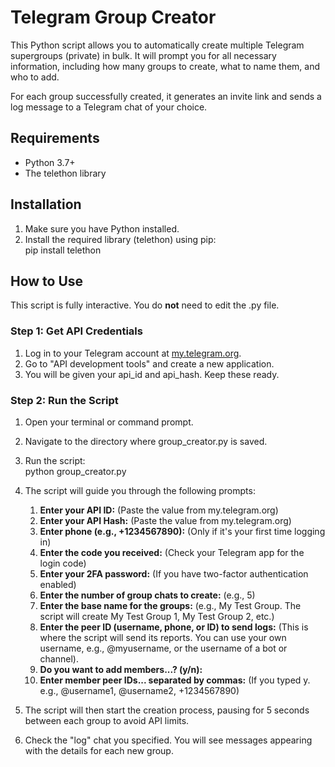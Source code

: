 # **Telegram Group Creator**

This Python script allows you to automatically create multiple Telegram supergroups (private) in bulk. It will prompt you for all necessary information, including how many groups to create, what to name them, and who to add.

For each group successfully created, it generates an invite link and sends a log message to a Telegram chat of your choice.

## **Requirements**

* Python 3.7+  
* The telethon library

## **Installation**

1. Make sure you have Python installed.  
2. Install the required library (telethon) using pip:  
   pip install telethon

## **How to Use**

This script is fully interactive. You do **not** need to edit the .py file.

### **Step 1: Get API Credentials**

1. Log in to your Telegram account at [my.telegram.org](https://my.telegram.org).  
2. Go to "API development tools" and create a new application.  
3. You will be given your api\_id and api\_hash. Keep these ready.

### **Step 2: Run the Script**

1. Open your terminal or command prompt.  
2. Navigate to the directory where group\_creator.py is saved.  
3. Run the script:  
   python group\_creator.py

4. The script will guide you through the following prompts:  
   1. **Enter your API ID:** (Paste the value from my.telegram.org)  
   2. **Enter your API Hash:** (Paste the value from my.telegram.org)  
   3. **Enter phone (e.g., \+1234567890):** (Only if it's your first time logging in)  
   4. **Enter the code you received:** (Check your Telegram app for the login code)  
   5. **Enter your 2FA password:** (If you have two-factor authentication enabled)  
   6. **Enter the number of group chats to create:** (e.g., 5\)  
   7. **Enter the base name for the groups:** (e.g., My Test Group. The script will create My Test Group 1, My Test Group 2, etc.)  
   8. **Enter the peer ID (username, phone, or ID) to send logs:** (This is where the script will send its reports. You can use your own username, e.g., @myusername, or the username of a bot or channel).  
   9. **Do you want to add members...? (y/n):**  
   10. **Enter member peer IDs... separated by commas:** (If you typed y. e.g., @username1, @username2, \+1234567890)  
5. The script will then start the creation process, pausing for 5 seconds between each group to avoid API limits.  
6. Check the "log" chat you specified. You will see messages appearing with the details for each new group.
